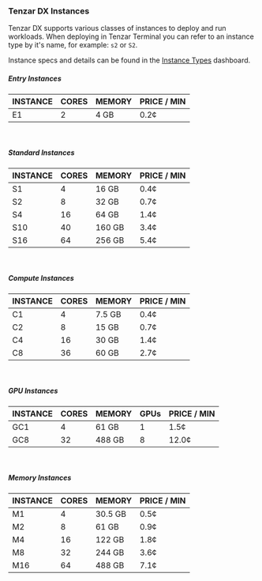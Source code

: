 ### Tenzar DX Instances

Tenzar DX supports various classes of instances to deploy and run workloads.
When deploying in Tenzar Terminal you can refer to an instance type by it's name, for example: `s2` or `S2`.

Instance specs and details can be found in the [Instance Types](https://dx.tenzar.com/computing) dashboard.

##### Entry Instances

| INSTANCE | CORES | MEMORY | PRICE / MIN |
| -------- | ----- | ------ | ----------- |
| E1       | 2     | 4 GB   | 0.2¢        |

<br/>

##### Standard Instances

| INSTANCE | CORES | MEMORY | PRICE / MIN |
| -------- | ----- | ------ | ----------- |
| S1       | 4     | 16 GB  | 0.4¢        |
| S2       | 8     | 32 GB  | 0.7¢        |
| S4       | 16    | 64 GB  | 1.4¢        |
| S10      | 40    | 160 GB | 3.4¢        |
| S16      | 64    | 256 GB | 5.4¢        |

<br/>

##### Compute Instances

| INSTANCE | CORES | MEMORY | PRICE / MIN |
| -------- | ----- | ------ | ----------- |
| C1       | 4     | 7.5 GB | 0.4¢        |
| C2       | 8     | 15 GB  | 0.7¢        |
| C4       | 16    | 30 GB  | 1.4¢        |
| C8       | 36    | 60 GB  | 2.7¢        |

<br/>

##### GPU Instances

| INSTANCE | CORES | MEMORY | GPUs | PRICE / MIN |
| -------- | ----- | ------ | ---- | ----------- |
| GC1      | 4     | 61 GB  | 1    | 1.5¢        |
| GC8      | 32    | 488 GB | 8    | 12.0¢       |

<br/>

##### Memory Instances

| INSTANCE | CORES | MEMORY  | PRICE / MIN |
| -------- | ----- | ------- | ----------- |
| M1       | 4     | 30.5 GB | 0.5¢        |
| M2       | 8     | 61 GB   | 0.9¢        |
| M4       | 16    | 122 GB  | 1.8¢        |
| M8       | 32    | 244 GB  | 3.6¢        |
| M16      | 64    | 488 GB  | 7.1¢        |
